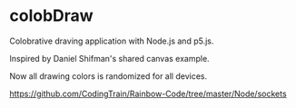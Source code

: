 # colobDraw

Colobrative draving application with Node.js and p5.js. 

Inspired by Daniel Shifman's shared canvas example.

Now all drawing colors is randomized for all devices.

https://github.com/CodingTrain/Rainbow-Code/tree/master/Node/sockets
